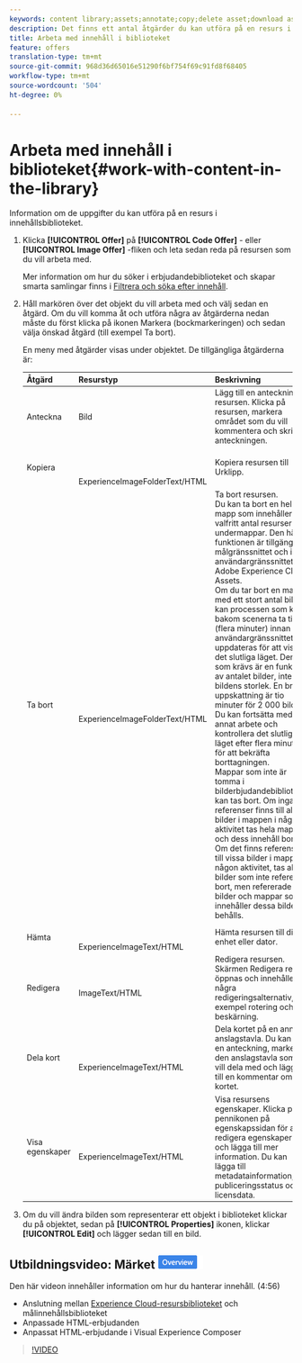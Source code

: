 ```yaml
---
keywords: content library;assets;annotate;copy;delete asset;download asset;edit content;share card;view content properties
description: Det finns ett antal åtgärder du kan utföra på en resurs i biblioteket.
title: Arbeta med innehåll i biblioteket
feature: offers
translation-type: tm+mt
source-git-commit: 968d36d65016e51290f6bf754f69c91fd8f68405
workflow-type: tm+mt
source-wordcount: '504'
ht-degree: 0%

---
```



# Arbeta med innehåll i biblioteket{#work-with-content-in-the-library}

Information om de uppgifter du kan utföra på en resurs i innehållsbiblioteket.

1. Klicka **[!UICONTROL Offer]** på **[!UICONTROL Code Offer]** - eller **[!UICONTROL Image Offer]** -fliken och leta sedan reda på resursen som du vill arbeta med.

   Mer information om hur du söker i erbjudandebiblioteket och skapar smarta samlingar finns i [Filtrera och söka efter innehåll](/help/c-experiences/c-manage-content/filter-and-search-content.md#concept_3B59B8F025BF4CEA82ECC5199D365276).

1. Håll markören över det objekt du vill arbeta med och välj sedan en åtgärd. Om du vill komma åt och utföra några av åtgärderna nedan måste du först klicka på ikonen Markera (bockmarkeringen) och sedan välja önskad åtgärd (till exempel Ta bort).

   En meny med åtgärder visas under objektet. De tillgängliga åtgärderna är:

   | Åtgärd | Resurstyp | Beskrivning |
   |--- |--- |--- |
   | Anteckna | Bild | Lägg till en anteckning till resursen. Klicka på resursen, markera området som du vill kommentera och skriv anteckningen. |
   | Kopiera | <br><br><br>ExperienceImageFolderText/HTML | Kopiera resursen till Urklipp. |
   | Ta bort | <br><br><br>ExperienceImageFolderText/HTML | Ta bort resursen.<br>Du kan ta bort en hel mapp som innehåller valfritt antal resurser och undermappar. Den här funktionen är tillgänglig i målgränssnittet och i användargränssnittet för Adobe Experience Cloud Assets.<br>Om du tar bort en mapp med ett stort antal bilder kan processen som körs bakom scenerna ta tid (flera minuter) innan användargränssnittet uppdateras för att visa det slutliga läget. Den tid som krävs är en funktion av antalet bilder, inte bildens storlek. En bra uppskattning är tio minuter för 2 000 bilder. Du kan fortsätta med annat arbete och kontrollera det slutliga läget efter flera minuter för att bekräfta borttagningen.<br> Mappar som inte är tomma i bilderbjudandebiblioteket kan tas bort. Om inga referenser finns till alla bilder i mappen i någon aktivitet tas hela mappen och dess innehåll bort. Om det finns referenser till vissa bilder i mappen i någon aktivitet, tas alla bilder som inte refereras bort, men refererade bilder och mappar som innehåller dessa bilder behålls. |
   | Hämta | <br><br>ExperienceImageText/HTML | Hämta resursen till din enhet eller dator. |
   | Redigera | <br>ImageText/HTML | Redigera resursen. Skärmen Redigera resurs öppnas och innehåller några redigeringsalternativ, till exempel rotering och beskärning. |
   | Dela kort | <br><br>ExperienceImageText/HTML | Dela kortet på en annan anslagstavla. Du kan rita en anteckning, markera den anslagstavla som du vill dela med och lägga till en kommentar om kortet. |
   | Visa egenskaper | <br><br>ExperienceImageText/HTML | Visa resursens egenskaper. Klicka på pennikonen på egenskapssidan för att redigera egenskaperna och lägga till mer information. Du kan lägga till metadatainformation, publiceringsstatus och licensdata. |

1. Om du vill ändra bilden som representerar ett objekt i biblioteket klickar du på objektet, sedan på **[!UICONTROL Properties]** ikonen, klickar **[!UICONTROL Edit]** och lägger sedan till en bild.

## Utbildningsvideo: Märket ![Översikt över innehållsdatabas](/help/assets/overview.png)

Den här videon innehåller information om hur du hanterar innehåll. (4:56)

* Anslutning mellan [Experience Cloud-resursbiblioteket](https://experienceleague.adobe.com/docs/core-services/interface/assets/creative-cloud.html) och målinnehållsbiblioteket
* Anpassade HTML-erbjudanden
* Anpassat HTML-erbjudande i Visual Experience Composer

>[!VIDEO](https://video.tv.adobe.com/v/17387)